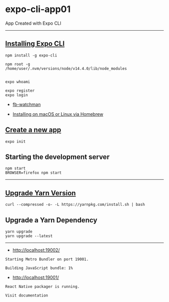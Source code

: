 # expo-cli-app01
App Created with Expo CLI 

-------------------------------

## [Installing Expo CLI](https://docs.expo.io/get-started/installation/)

``` 
npm install -g expo-cli

npm root -g
/home/user/.nvm/versions/node/v14.4.0/lib/node_modules


expo whoami

expo register
expo login

```

- [fb-watchman](https://www.npmjs.com/package/fb-watchman)

- [Installing on macOS or Linux via Homebrew](https://facebook.github.io/watchman/docs/install/#buildinstall)

## [Create a new app](https://docs.expo.io/get-started/create-a-new-app/)

```
expo init
```

## Starting the development server
```
npm start
BROWSER=firefox npm start
```


-------------------------------

## [Upgrade Yarn Version](https://phoenixnap.com/kb/how-to-install-yarn-ubuntu)
```
curl --compressed -o- -L https://yarnpkg.com/install.sh | bash
```


## Upgrade a Yarn Dependency
```
yarn upgrade
yarn upgrade --latest
```
--------------------------------

- [http://localhost:19002/](http://localhost:19002/)
```
Starting Metro Bundler on port 19001.

Building JavaScript bundle: 1%
```

- [http://localhost:19001/](http://localhost:19001/)
```
React Native packager is running.

Visit documentation
```
